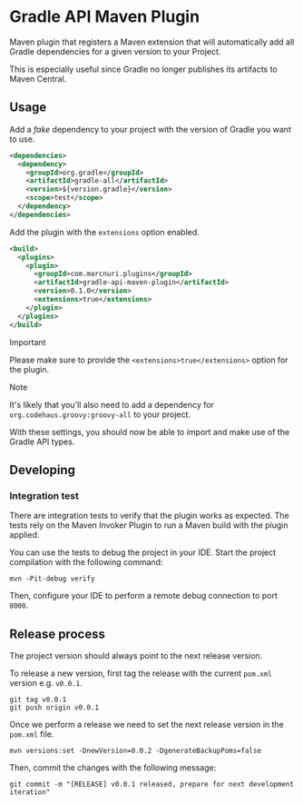 # Gradle API Maven Plugin

Maven plugin that registers a Maven extension that will automatically add all Gradle dependencies for a given version to your Project.

This is especially useful since Gradle no longer publishes its artifacts to Maven Central.

## Usage

Add a _fake_ dependency to your project with the version of Gradle you want to use.

```xml
<dependencies>
  <dependency>
    <groupId>org.gradle</groupId>
    <artifactId>gradle-all</artifactId>
    <version>${version.gradle}</version>
    <scope>test</scope>
  </dependency>
</dependencies>
```

Add the plugin with the `extensions` option enabled.

```xml
<build>
  <plugins>
    <plugin>
      <groupId>com.marcnuri.plugins</groupId>
      <artifactId>gradle-api-maven-plugin</artifactId>
      <version>0.1.0</version>
      <extensions>true</extensions>
    </plugin>
  </plugins>
</build>
```

> [!IMPORTANT]
> Please make sure to provide the `<extensions>true</extensions>` option for the plugin.

> [!NOTE]
> It's likely that you'll also need to add a dependency for `org.codehaus.groovy:groovy-all` to your project.

With these settings, you should now be able to import and make use of the Gradle API types.

## Developing

### Integration test

There are integration tests to verify that the plugin works as expected.
The tests rely on the Maven Invoker Plugin to run a Maven build with the plugin applied.

You can use the tests to debug the project in your IDE.
Start the project compilation with the following command:
```shell
mvn -Pit-debug verify
```
Then, configure your IDE to perform a remote debug connection to port `8000`.

## Release process

The project version should always point to the next release version.

To release a new version, first tag the release with the current `pom.xml` version e.g. `v0.0.1`.
```shell
git tag v0.0.1
git push origin v0.0.1
```

Once we perform a release we need to set the next release version in the `pom.xml` file.
```shell
mvn versions:set -DnewVersion=0.0.2 -DgenerateBackupPoms=false
```
Then, commit the changes with the following message:
```shell
git commit -m "[RELEASE] v0.0.1 released, prepare for next development iteration"
```
